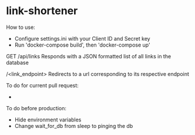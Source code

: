 # link-shortener

How to use:

- Configure settings.ini with your Client ID and Secret key
- Run 'docker-compose build', then 'docker-compose up'

GET /api/links
Responds with a JSON formatted list of all links in the database

/<link_endpoint>
Redirects to a url corresponding to its respective endpoint

To do for current pull request:

-

To do before production:

- Hide environment variables
- Change wait_for_db from sleep to pinging the db
